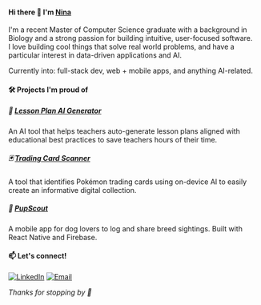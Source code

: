#### Hi there 👋 I'm [Nina](https://ninalui.github.io/)

I'm a recent Master of Computer Science graduate with a background in Biology and a strong passion for building intuitive, user-focused software.  
I love building cool things that solve real world problems, and have a particular interest in data-driven applications and AI.

Currently into: full-stack dev, web + mobile apps, and anything AI-related.  

#### 🛠️ Projects I'm proud of

##### 🧠 [Lesson Plan AI Generator](https://github.com/LucasYL/lesson_plan_generator)  
An AI tool that helps teachers auto-generate lesson plans aligned with educational best practices to save teachers hours of their time.

##### 🃏 [Trading Card Scanner](https://github.com/lo-calvin/Trading-Card-Scanner)  
A tool that identifies Pokémon trading cards using on-device AI to easily create an informative digital collection.  

##### 🐾 [PupScout](https://github.com/ninalui/apps-final-project)  
A mobile app for dog lovers to log and share breed sightings. Built with React Native and Firebase.

#### 📫 Let's connect!
[![LinkedIn](https://img.shields.io/badge/LinkedIn-0077B5?style=for-the-badge&logo=linkedin&logoColor=white)](https://www.linkedin.com/in/nina-lui/)
[![Email](https://img.shields.io/badge/Email_Me-D14836?style=for-the-badge&logo=gmail&logoColor=white)](mailto:ninaj.lui@gmail.com)


_Thanks for stopping by 👋_  
